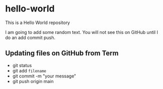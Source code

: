 # hello-world
This is a Hello World repository

I am going to add some random text. You will not see this on GitHub until I do an add commit push.

## Updating files on GitHub from Term
- git status 
- git add `filename`
- git commit -m "your message"
- git push origin main

